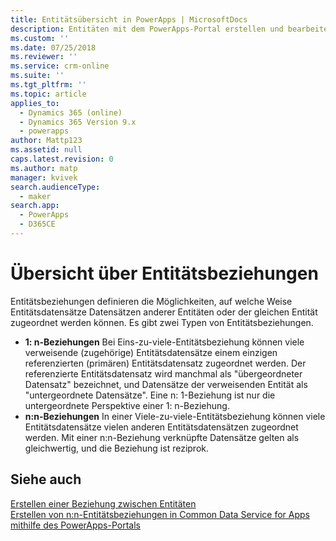 ```yaml
---
title: Entitätsübersicht in PowerApps | MicrosoftDocs
description: Entitäten mit dem PowerApps-Portal erstellen und bearbeiten
ms.custom: ''
ms.date: 07/25/2018
ms.reviewer: ''
ms.service: crm-online
ms.suite: ''
ms.tgt_pltfrm: ''
ms.topic: article
applies_to:
  - Dynamics 365 (online)
  - Dynamics 365 Version 9.x
  - powerapps
author: Mattp123
ms.assetid: null
caps.latest.revision: 0
ms.author: matp
manager: kvivek
search.audienceType:
  - maker
search.app:
  - PowerApps
  - D365CE
---
```


# <a name="entity-relationships-overview"></a>Übersicht über Entitätsbeziehungen

Entitätsbeziehungen definieren die Möglichkeiten, auf welche Weise Entitätsdatensätze Datensätzen anderer Entitäten oder der gleichen Entität zugeordnet werden können. Es gibt zwei Typen von Entitätsbeziehungen.
- **1: n-Beziehungen** Bei Eins-zu-viele-Entitätsbeziehung können viele verweisende (zugehörige) Entitätsdatensätze einem einzigen referenzierten (primären) Entitätsdatensatz zugeordnet werden. Der referenzierte Entitätsdatensatz wird manchmal als "übergeordneter Datensatz" bezeichnet, und Datensätze der verweisenden Entität als "untergeordnete Datensätze".  Eine n: 1-Beziehung ist nur die untergeordnete Perspektive einer 1: n-Beziehung.
- **n:n-Beziehungen** In einer Viele-zu-viele-Entitätsbeziehung können viele Entitätsdatensätze vielen anderen Entitätsdatensätzen zugeordnet werden. Mit einer n:n-Beziehung verknüpfte Datensätze gelten als gleichwertig, und die Beziehung ist reziprok. 

## <a name="see-also"></a>Siehe auch
[Erstellen einer Beziehung zwischen Entitäten](data-platform-entity-lookup.md) <br/>
[Erstellen von n:n-Entitätsbeziehungen in Common Data Service for Apps mithilfe des PowerApps-Portals](create-edit-nn-relationships-portal.md)
